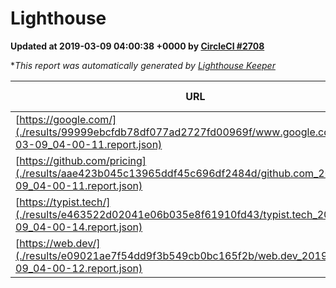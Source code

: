 
# Lighthouse

**Updated at 2019-03-09 04:00:38 +0000 by [CircleCI #2708](https://circleci.com/gh/ItinerisLtd/lighthouse-keeper-example/2708)**

**This report was automatically generated by [Lighthouse Keeper](https://github.com/itinerisltd/lighthouse-keeper)*

| URL | Performance | Accessibility | Best Practices | SEO | PWA | Updated At |
| --- | --- | --- | --- | --- | --- | --- |
| [https://google.com/](./results/99999ebcfdb78df077ad2727fd00969f/www.google.com_2019-03-09_04-00-11.report.json) | 0.94 | 0.71 | 0.93 | 0.82 | 0.58 | 2019-03-09T04:00:11.847Z |
| [https://github.com/pricing](./results/aae423b045c13965ddf45c696df2484d/github.com_2019-03-09_04-00-11.report.json) | 0.8 | 0.89 | 0.93 | 0.91 | 0.58 | 2019-03-09T04:00:11.128Z |
| [https://typist.tech/](./results/e463522d02041e06b035e8f61910fd43/typist.tech_2019-03-09_04-00-14.report.json) | 1 |  |  |  |  | 2019-03-09T04:00:14.093Z |
| [https://web.dev/](./results/e09021ae7f54dd9f3b549cb0bc165f2b/web.dev_2019-03-09_04-00-12.report.json) | 0.96 | 0.93 | 1 | 0.87 | 1 | 2019-03-09T04:00:12.575Z |
